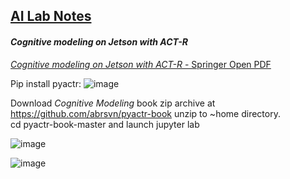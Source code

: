 ## <u>AI Lab Notes</u>

#### ***Cognitive modeling on Jetson with ACT-R***

[*Cognitive modeling on Jetson with ACT-R* - Springer Open PDF](https://link.springer.com/content/pdf/10.1007/978-3-030-31846-8.pdf)

Pip install pyactr:
![image](https://github.com/user-attachments/assets/d023b0a4-c845-4d44-8c43-3658decda22c)

Download *Cognitive Modeling* book zip archive at https://github.com/abrsvn/pyactr-book 
unzip to ~home directory.  
cd pyactr-book-master and launch jupyter lab

![image](https://github.com/user-attachments/assets/9dc00856-c62f-4e96-be8e-85f0fbed6b8d)

![image](https://github.com/user-attachments/assets/7ac46464-fe8e-449d-9ee1-b62a4b9b28e3)

